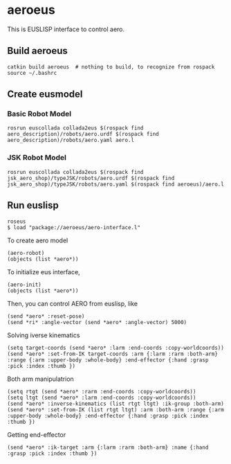 # aeroeus

This is EUSLISP interface to control aero.

## Build aeroeus

```
catkin build aeroeus  # nothing to build, to recognize from rospack
source ~/.bashrc
```

## Create eusmodel
### Basic Robot Model
```
rosrun euscollada collada2eus $(rospack find aero_description)/robots/aero.urdf $(rospack find aero_description)/robots/aero.yaml aero.l
```

### JSK Robot Model
```
rosrun euscollada collada2eus $(rospack find jsk_aero_shop)/typeJSK/robots/aero.urdf $(rospack find jsk_aero_shop)/typeJSK/robots/aero.yaml $(rospack find aeroeus)/aero.l
```


## Run euslisp

```
roseus
$ load "package://aeroeus/aero-interface.l"
```

To create aero model
```
(aero-robot)
(objects (list *aero*))
```

To initialize eus interface,
```
(aero-init)
(objects (list *aero*))
```

Then, you can control AERO from euslisp, like

```
(send *aero* :reset-pose)
(send *ri* :angle-vector (send *aero* :angle-vector) 5000)
```

Solving iverse kinematics

```
(setq target-coords (send *aero* :larm :end-coords :copy-worldcoords))
(send *aero* :set-from-IK target-coords :arm {:larm :rarm :both-arm} :range {:arm :upper-body :whole-body} :end-effector {:hand :grasp :pick :index :thumb })
```

Both arm manipulatrion

```
(setq rtgt (send *aero* :rarm :end-coords :copy-worldcoords))
(setq ltgt (send *aero* :larm :end-coords :copy-worldcoords))
(send *aero* :inverse-kinematics (list rtgt ltgt) :ik-group :both-arm)
(send *aero* :set-from-IK (list rtgt ltgt) :arm :both-arm :range {:arm :upper-body :whole-body} :end-effector {:hand :grasp :pick :index :thumb })
```

Getting end-effector

```
(send *aero* :ik-target :arm {:larm :rarm :both-arm} :name {:hand :grasp :pick :index :thumb })
```
